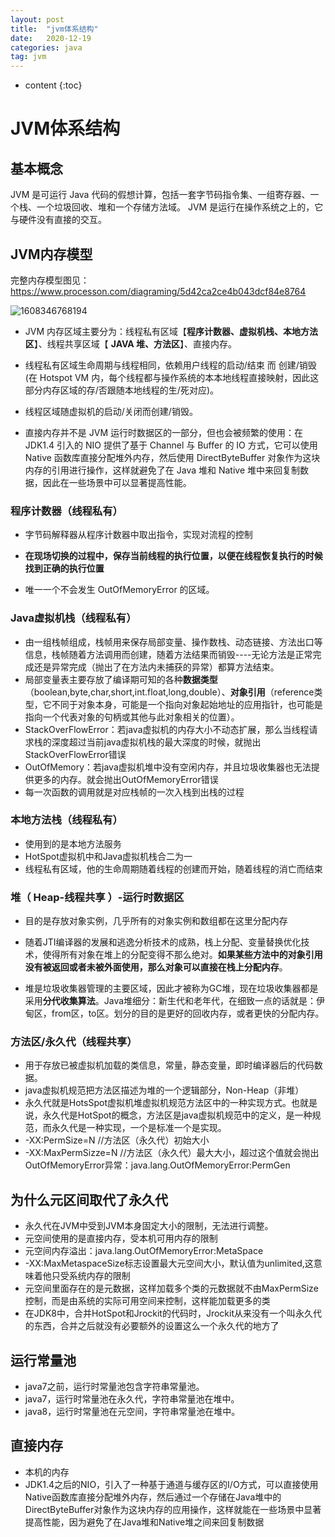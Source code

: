 ```yaml
---
layout: post
title:  "jvm体系结构"
date:   2020-12-19
categories: java
tag: jvm
---
```


* content
{:toc}


# JVM体系结构  #

## 基本概念 ##

JVM 是可运行 Java 代码的假想计算，包括一套字节码指令集、一组寄存器、一个栈、一个垃圾回收、堆和一个存储方法域。 JVM 是运行在操作系统之上的，它与硬件没有直接的交互。

## JVM内存模型

完整内存模型图见：https://www.processon.com/diagraming/5d42ca2ce4b043dcf84e8764

![1608346768194](C:\Users\yanglei\AppData\Roaming\Typora\typora-user-images\1608346768194.png)

- JVM 内存区域主要分为：线程私有区域【**程序计数器、虚拟机栈、本地方法区**】、线程共享区域【 **JAVA 堆、方法区**】、直接内存。


- 线程私有区域生命周期与线程相同，依赖用户线程的启动/结束 而 创建/销毁(在 Hotspot VM 内，每个线程都与操作系统的本本地线程直接映射，因此这部分内存区域的存/否跟随本地线程的生/死对应)。


- 线程区域随虚拟机的启动/关闭而创建/销毁。


- 直接内存并不是 JVM 运行时数据区的一部分，但也会被频繁的使用：在 JDK1.4 引入的 NIO 提供了基于 Channel 与 Buffer 的 IO 方式，它可以使用 Native 函数库直接分配堆外内存，然后使用 DirectByteBuffer 对象作为这块内存的引用进行操作，这样就避免了在 Java 堆和 Native 堆中来回复制数据，因此在一些场景中可以显著提高性能。


### 程序计数器（线程私有） ###

- 字节码解释器从程序计数器中取出指令，实现对流程的控制


- **在现场切换的过程中，保存当前线程的执行位置，以便在线程恢复执行的时候找到正确的执行位置**

- 唯一一个不会发生 OutOfMemoryError 的区域。


### Java虚拟机栈（线程私有） ###

- 由一组栈帧组成，栈帧用来保存局部变量、操作数栈、动态链接、方法出口等信息，栈帧随着方法调用而创建，随着方法结果而销毁----无论方法是正常完成还是异常完成（抛出了在方法内未捕获的异常）都算方法结束。
- 局部变量表主要存放了编译期可知的各种**数据类型**（boolean,byte,char,short,int.float,long,double）、**对象引用**（reference类型，它不同于对象本身，可能是一个指向对象起始地址的应用指针，也可能是指向一个代表对象的句柄或其他与此对象相关的位置）。
- StackOverFlowError：若java虚拟机的内存大小不动态扩展，那么当线程请求栈的深度超过当前java虚拟机栈的最大深度的时候，就抛出StackOverFlowError错误
- OutOfMemory：若java虚拟机堆中没有空闲内存，并且垃圾收集器也无法提供更多的内存。就会抛出OutOfMemoryError错误
- 每一次函数的调用就是对应栈帧的一次入栈到出栈的过程

### 本地方法栈（线程私有） ###

- 使用到的是本地方法服务
- HotSpot虚拟机中和Java虚拟机栈合二为一
- 线程私有区域，他的生命周期随着线程的创建而开始，随着线程的消亡而结束

### 堆（ Heap-线程共享 ）-运行时数据区 ###

- 目的是存放对象实例，几乎所有的对象实例和数组都在这里分配内存
- 随着JTI编译器的发展和逃逸分析技术的成熟，栈上分配、变量替换优化技术，使得所有对象在堆上的分配变得不那么绝对。**如果某些方法中的对象引用没有被返回或者未被外面使用，那么对象可以直接在栈上分配内存**。

- 堆是垃圾收集器管理的主要区域，因此才被称为GC堆，现在垃圾收集器都是采用**分代收集算法**。Java堆细分：新生代和老年代，在细致一点的话就是：伊甸区，from区，to区。划分的目的是更好的回收内存，或者更快的分配内存。

### 方法区/永久代（线程共享） ###

- 用于存放已被虚拟机加载的类信息，常量，静态变量，即时编译器后的代码数据。
- java虚拟机规范把方法区描述为堆的一个逻辑部分，Non-Heap（非堆）
- 永久代就是HotsSpot虚拟机堆虚拟机规范方法区中的一种实现方式。也就是说，永久代是HotSpot的概念，方法区是java虚拟机规范中的定义，是一种规范，而永久代是一种实现，一个是标准一个是实现。
- -XX:PermSize=N  //方法区（永久代）初始大小
- -XX:MaxPermSizze=N  //方法区（永久代）最大大小，超过这个值就会抛出OutOfMemoryError异常：java.lang.OutOfMemoryError:PermGen

## 为什么元区间取代了永久代

- 永久代在JVM中受到JVM本身固定大小的限制，无法进行调整。
- 元空间使用的是直接内存，受本机可用内存的限制
- 元空间内存溢出：java.lang.OutOfMemoryError:MetaSpace
- -XX:MaxMetaspaceSize标志设置最大元空间大小，默认值为unlimited,这意味着他只受系统内存的限制
- 元空间里面存在的是元数据，这样加载多个类的元数据就不由MaxPermSize控制，而是由系统的实际可用空间来控制，这样能加载更多的类
- 在JDK8中，合并HotSpot和Jrockit的代码时，Jrockit从来没有一个叫永久代的东西，合并之后就没有必要额外的设置这么一个永久代的地方了

## 运行常量池

- java7之前，运行时常量池包含字符串常量池。
- java7，运行时常量池在永久代，字符串常量池在堆中。
- java8，运行时常量池在元空间，字符串常量池在堆中。

## 直接内存

- 本机的内存
- JDK1.4之后的NIO，引入了一种基于通道与缓存区的I/O方式，可以直接使用Native函数库直接分配堆外内存，然后通过一个存储在Java堆中的DirectByteBuffer对象作为这块内存的应用操作，这样就能在一些场景中显著提高性能，因为避免了在Java堆和Native堆之间来回复制数据
